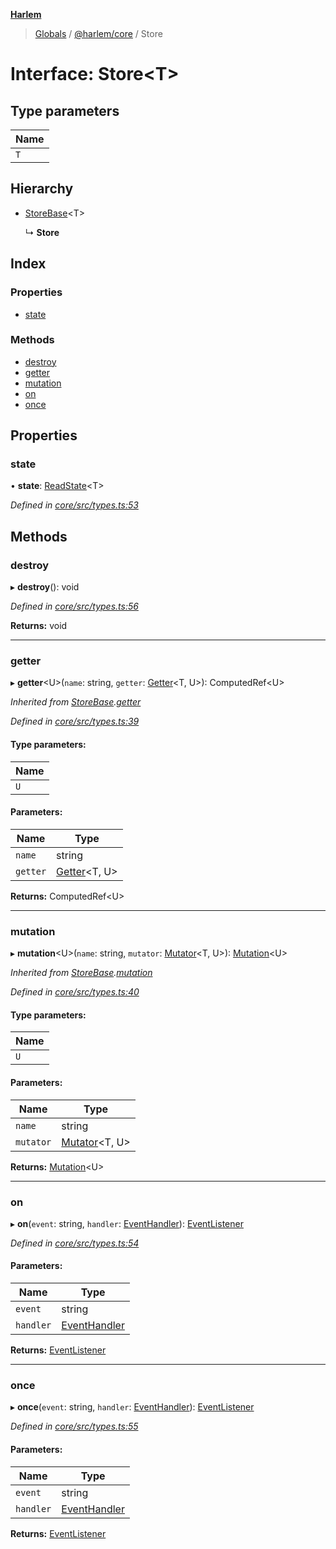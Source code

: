 **[Harlem](../README.md)**

> [Globals](../README.md) / [@harlem/core](../modules/_harlem_core.md) / Store

# Interface: Store\<T>

## Type parameters

Name |
------ |
`T` |

## Hierarchy

* [StoreBase](_harlem_core.storebase.md)\<T>

  ↳ **Store**

## Index

### Properties

* [state](_harlem_core.store-1.md#state)

### Methods

* [destroy](_harlem_core.store-1.md#destroy)
* [getter](_harlem_core.store-1.md#getter)
* [mutation](_harlem_core.store-1.md#mutation)
* [on](_harlem_core.store-1.md#on)
* [once](_harlem_core.store-1.md#once)

## Properties

### state

•  **state**: [ReadState](../modules/_harlem_core.md#readstate)\<T>

*Defined in [core/src/types.ts:53](https://github.com/andrewcourtice/harlem/blob/97733b5/core/src/types.ts#L53)*

## Methods

### destroy

▸ **destroy**(): void

*Defined in [core/src/types.ts:56](https://github.com/andrewcourtice/harlem/blob/97733b5/core/src/types.ts#L56)*

**Returns:** void

___

### getter

▸ **getter**\<U>(`name`: string, `getter`: [Getter](../modules/_harlem_core.md#getter)\<T, U>): ComputedRef\<U>

*Inherited from [StoreBase](_harlem_core.storebase.md).[getter](_harlem_core.storebase.md#getter)*

*Defined in [core/src/types.ts:39](https://github.com/andrewcourtice/harlem/blob/97733b5/core/src/types.ts#L39)*

#### Type parameters:

Name |
------ |
`U` |

#### Parameters:

Name | Type |
------ | ------ |
`name` | string |
`getter` | [Getter](../modules/_harlem_core.md#getter)\<T, U> |

**Returns:** ComputedRef\<U>

___

### mutation

▸ **mutation**\<U>(`name`: string, `mutator`: [Mutator](../modules/_harlem_core.md#mutator)\<T, U>): [Mutation](../modules/_harlem_core.md#mutation)\<U>

*Inherited from [StoreBase](_harlem_core.storebase.md).[mutation](_harlem_core.storebase.md#mutation)*

*Defined in [core/src/types.ts:40](https://github.com/andrewcourtice/harlem/blob/97733b5/core/src/types.ts#L40)*

#### Type parameters:

Name |
------ |
`U` |

#### Parameters:

Name | Type |
------ | ------ |
`name` | string |
`mutator` | [Mutator](../modules/_harlem_core.md#mutator)\<T, U> |

**Returns:** [Mutation](../modules/_harlem_core.md#mutation)\<U>

___

### on

▸ **on**(`event`: string, `handler`: [EventHandler](../modules/_harlem_core.md#eventhandler)): [EventListener](_harlem_core.eventlistener.md)

*Defined in [core/src/types.ts:54](https://github.com/andrewcourtice/harlem/blob/97733b5/core/src/types.ts#L54)*

#### Parameters:

Name | Type |
------ | ------ |
`event` | string |
`handler` | [EventHandler](../modules/_harlem_core.md#eventhandler) |

**Returns:** [EventListener](_harlem_core.eventlistener.md)

___

### once

▸ **once**(`event`: string, `handler`: [EventHandler](../modules/_harlem_core.md#eventhandler)): [EventListener](_harlem_core.eventlistener.md)

*Defined in [core/src/types.ts:55](https://github.com/andrewcourtice/harlem/blob/97733b5/core/src/types.ts#L55)*

#### Parameters:

Name | Type |
------ | ------ |
`event` | string |
`handler` | [EventHandler](../modules/_harlem_core.md#eventhandler) |

**Returns:** [EventListener](_harlem_core.eventlistener.md)
